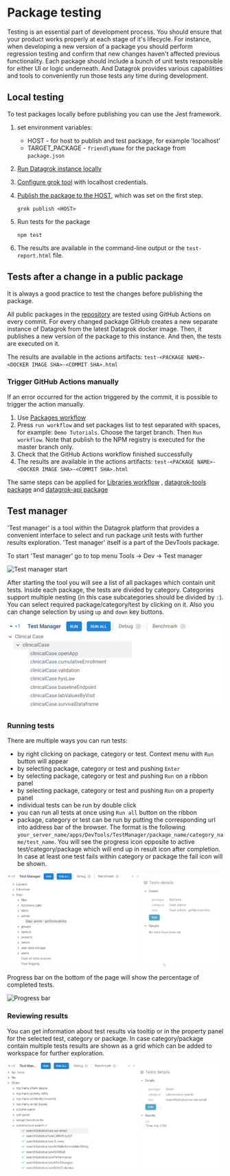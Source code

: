 <!-- TITLE: Test packages -->

# Package testing

Testing is an essential part of development process. You should ensure that your
product works properly at each stage of it's lifecycle. For instance, when
developing a new version of a package you should perform regression testing and
confirm that new changes haven't affected previous functionality. Each package
should include a bunch of unit tests responsible for either UI or logic
underneath. And Datagrok provides various capabilities and tools to conveniently
run those tests any time during development.

## Local testing

To test packages locally before publishing you can use the Jest framework.

1) set environment variables:
    * HOST - for host to publish and test package, for example 'localhost'
    * TARGET_PACKAGE - `friendlyName` for the package from `package.json`
2) [Run Datagrok instance locally](../admin/docker-compose.md)
3) [Configure grok tool](set-up-environment.md#configuration) with localhost
   credentials.
4) [Publish the package to the HOST](publish-packages.md#private-packages),
   which was set on the first step.

   ```shell
   grok publish <HOST>
   ```

5) Run tests for the package

   ```shell
   npm test
   ```

6) The results are available in the command-line output or the
   `test-report.html` file.

## Tests after a change in a public package

It is always a good practice to test the changes before publishing the package.

All public packages in the [repository](../../collaborate/public-repository.md)
are tested using GitHub Actions on every commit. For every changed package
GitHub creates a new separate instance of Datagrok from the latest Datagrok
docker image. Then, it publishes a new version of the package to this instance.
And then, the tests are executed on it.

The results are available in the actions artifacts: `test-<PACKAGE NAME>-<DOCKER
IMAGE SHA>-<COMMIT SHA>.html`

### Trigger GitHub Actions manually

If an error occurred for the action triggered by the commit, it is possible to
trigger the action manually.

1) Use [Packages
   workflow](https://github.com/datagrok-ai/public/actions/workflows/packages.yml)
2) Press `run workflow` and set packages list to test separated with spaces, for
   example: `Demo Tutorials`. Choose the target branch. Then `Run workflow`.
   Note that publish to the NPM registry is executed for the master branch only.
3) Check that the GitHub Actions workflow finished successfully
4) The results are available in the actions artifacts: `test-<PACKAGE
   NAME>-<DOCKER IMAGE SHA>-<COMMIT SHA>.html`

The same steps can be applied for [Libraries
workflow](https://github.com/datagrok-ai/public/actions/workflows/libraries.yaml)
, [datagrok-tools
package](https://github.com/datagrok-ai/public/actions/workflows/tools.yml) and
[datagrok-api
package](https://github.com/datagrok-ai/public/actions/workflows/js-api.yml)

## Test manager

'Test manager' is a tool within the Datagrok platform that provides a convenient
interface to select and run package unit tests with further results exploration.
'Test manager' itself is a part of the DevTools package.

To start 'Test manager' go to top menu Tools -> Dev -> Test manager

![Test manager start](test-mngr-start.png)

After starting the tool you will see a list of all packages which contain unit
tests. Inside each package, the tests are divided by category. Categories
support multiple nesting (in this case subcategories should be divided by `:`).
You can select required package/category/test by clicking on it. Also you can
change selection by using `up` and `down` key buttons.

![Tests list](test-mngr-tests-list.png)

### Running tests

There are multiple ways you can run tests:

* by right clicking on package, category or test. Context menu with `Run` button
  will appear
* by selecting package, category or test and pushing `Enter`
* by selecting package, category or test and pushing `Run` on a ribbon panel
* by selecting package, category or test and pushing `Run` on a property panel
* individual tests can be run by double click
* you can run all tests at once using `Run all` button on the ribbon
* package, category or test can be run by putting the corresponding url into
address bar of the browser. The format is the following
`your_server_name/apps/DevTools/TestManager/package_name/category_name/test_name`.
You will see the progress icon opposite to active test/category/package which
will end up in result icon after completion. In case at least one test fails
within category or package the fail icon will be shown.

![Running tests](running_tests.gif)

Progress bar on the bottom of the page will show the percentage of completed
tests.

![Progress bar](test_manager_progress_bar.png)

### Reviewing results

You can get information about test results via tooltip or in the property panel
for the selected test, category or package. In case category/package contain
multiple tests results are shown as a grid which can be added to workspace for
further exploration.

![Test results](test_results.gif)
